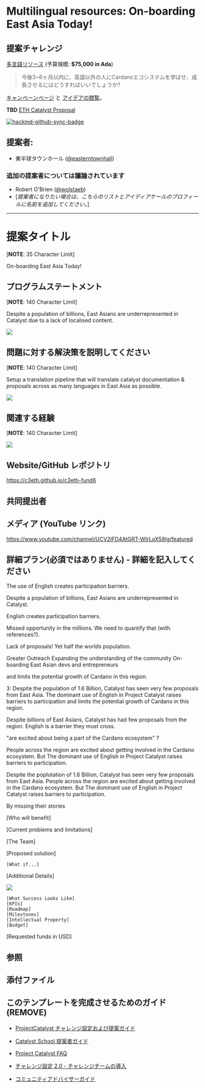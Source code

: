 # Multilingual resources: On-boarding East Asia Today!

## 提案チャレンジ

[多言語リソース](https://github.com/C3ETH/c3eth-fund6/blob/main/multilingual-resources/campaign-brief.md) (予算規模: **$75,000 in Ada**)
> 今後3~6ヶ月以内に、英語以外の人にCardanoエコシステムを学ばせ、成長させるにはどうすればいいでしょうか?

[キャンペーンページ](https://cardano.ideascale.com/a/campaign-home/26111) と [アイデアの閲覧](https://cardano.ideascale.com/a/ideas/top/campaign-filter/byids/campaigns/26111/stage/unspecified)。

**TBD** [ETH Catalyst Proposal]()

[![hackmd-github-sync-badge](https://hackmd.io/RjinUK1pRxuWmVBjOWqOGQ/badge)](https://hackmd.io/RjinUK1pRxuWmVBjOWqOGQ)

## 提案者:

- 東半球タウンホール ([@easterntownhall](https://cardano.ideascale.com/a/pmd/3100214-48088?))

### 追加の提案者については議論されています

- Robert O'Brien ([@wolstaeb](https://cardano.ideascale.com/a/pmd/3056857-48088?))
- [*提案者になりたい場合は、こちらのリストとアイディアケールのプロフィールに名前を追加してください。*]

---

# 提案タイトル

[**NOTE**: 35 Character Limit]

On-boarding East Asia Today!

## プログラムステートメント

[**NOTE**: 140 Character Limit]

Despite a population of billions, East Asians are underrepresented in Catalyst due to a lack of localised content.


![](https://i.imgur.com/LHYBpln.png)

## 問題に対する解決策を説明してください

[**NOTE**: 140 Character Limit]

Setup a translation pipeline that will translate catalyst documentation & proposals across as many languages in East Asia as possible.

![](https://i.imgur.com/xBjrh1k.png)

## 関連する経験

[**NOTE**: 140 Character Limit]


![](https://i.imgur.com/pkCUM0g.png)

## Website/GitHub レポジトリ

https://c3eth.github.io/c3eth-fund6

## 共同提出者

## メディア (YouTube リンク)

https://www.youtube.com/channel/UCV2lFD4AtGRT-WIrLoX58lg/featured

## 詳細プラン(必須ではありません) - 詳細を記入してください



The use of English creates participation barriers.

Despite a population of billions, East Asians are underrepresented in Catalyst.

English creates participation barriers.

Missed opportunity in the millions. We need to quantify that (with references?).

Lack of proposals! Yet half the worlds population.

Greater Outreach Expanding the understanding of the community On-boarding East Asian devs and entrepreneurs

and limits the potential growth of Cardano in this region.


3: Despite the population of 1.6 Billion, Catalyst has seen very few proposals from East Asia. The dominant use of English in Project Catalyst raises barriers to participation and limits the potential growth of Cardano in this region.


Despite billions of East Asians, Catalyst has had few proposals from the region.  English is a barrier they must cross.

"are excited about being a part of the Cardano ecosystem" ?

People across the region are excited about getting involved in the Cardano ecosystem. But The dominant use of English in Project Catalyst raises barriers to participation.


Despite the poplutation of 1.6 Billion, Catalyst has seen very few proposals from East Asia. People across the region are excited about getting involved in the Cardano ecosystem. But The dominant use of English in Project Catalyst raises barriers to participation.

By missing their stories




[Who will benefit]

[Current problems and limitations]

[The Team]

[Proposed solution]

    [What if...]

[Additional Details]

![](https://i.imgur.com/vkgS32e.png)

    [What Success Looks Like]
    [KPIs]
    [Roadmap]
    [Milestones] 
    [Intellectual Property]
    [Budget]

[Requested funds in USD]

## 参照

## 添付ファイル


## このテンプレートを完成させるためのガイド (REMOVE)

- [ProjectCatalyst チャレンジ設定および提案ガイド](https://docs.google.com/document/d/1oE_cnP0gksdAanXV4w5DYaDNp_tbYEvyHhTUG4HYZ3Q/)

- [Catalyst School 提案者ガイド](https://docs.google.com/document/d/12wk6mIPxeGsw2WxqHvkTkjNj_wCIx46AgTNPVX3-38o/)

- [Project Catalyst FAQ](https://docs.google.com/document/d/1qYtV15WXeM_AQYvISzr0a0Qj2IzW3hDvhMBvZZ4w2jE/edit#heading=h.dmu4wfbk1ion)
- [チャレンジ設定 2.0 - チャレンジチームの導入](https://docs.google.com/document/d/1GDCKOysG1dd4nUXYcio3PY889doGrbC34PFggu8FI20/edit?pli=1#heading=h.dxixtumushib)

- [コミュニティアドバイザーガイド](https://docs.google.com/document/d/13GDOj2vuxZzQttagfgnS3hbnP65xsSsWbf_6TURLI_U/edit#)